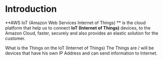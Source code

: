 # Introduction

**AWS IoT (Amazon Web Services Internet of Things) ** is the cloud platform that help us to connect **IoT (Internet of Things)** devices, to the Amazon Cloud, faster, securely and also provides an elastic solution for the customer.

What is the Things on the IoT (Internet of Things)
The Things are / will be devices that have his own IP Address and can send information to Internet.

[](https://www.gitbook.com/book/theiotlearninginitiative/amazonwebservicesiot/edit#/edit/master/Images/internet-of-things-everything-you-need-to-know.jpg)